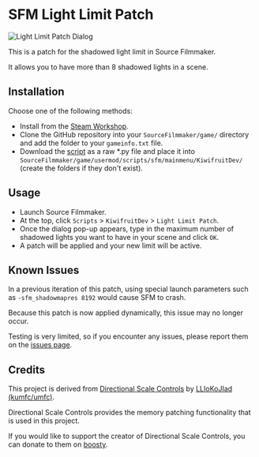 # SFM Light Limit Patch

![Light Limit Patch Dialog](https://i.imgur.com/2yj6WpJ.png)

This is a patch for the shadowed light limit in Source Filmmaker.

It allows you to have more than 8 shadowed lights in a scene.

## Installation

Choose one of the following methods:

- Install from the [Steam Workshop](https://steamcommunity.com/sharedfiles/filedetails/?id=2963450977).
- Clone the GitHub repository into your `SourceFilmmaker/game/` directory and add the folder to your `gameinfo.txt` file.
- Download the [script](scripts/sfm/mainmenu/KiwifruitDev/Light_Limit_Patch.py) as a raw *.py file and place it into `SourceFilmmaker/game/usermod/scripts/sfm/mainmenu/KiwifruitDev/` (create the folders if they don't exist).

## Usage

- Launch Source Filmmaker.
- At the top, click `Scripts` > `KiwifruitDev` > `Light Limit Patch`.
- Once the dialog pop-up appears, type in the maximum number of shadowed lights you want to have in your scene and click `OK`.
- A patch will be applied and your new limit will be active.

## Known Issues

In a previous iteration of this patch, using special launch parameters such as `-sfm_shadowmapres 8192` would cause SFM to crash.

Because this patch is now applied dynamically, this issue may no longer occur.

Testing is very limited, so if you encounter any issues, please report them on the [issues page](https://github.com/KiwifruitDev/sfm_light_limit_patch).

## Credits

This project is derived from [Directional Scale Controls](https://github.com/kumfc/sfm-tools) by [LLIoKoJIad (kumfc/umfc)](https://github.com/kumfc).

Directional Scale Controls provides the memory patching functionality that is used in this project.

If you would like to support the creator of Directional Scale Controls, you can donate to them on [boosty](https://boosty.to/umfc).
